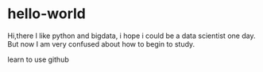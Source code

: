 hello-world
===========

Hi,there
  I like python and bigdata, i hope i could be a data scientist one day.
  But now I am very confused about how to begin to study.

learn to use github
